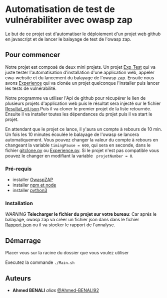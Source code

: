 # Automatisation de test de vulnérabiliter avec owasp zap


Le but de ce projet est d'automatiser le déploiement d'un projet web github en javascript et de lancer le balayage de test de l'owasp zap. 


## Pour commencer

Notre projet est composé de deux mini projets.
Un projet [Exp_Test](/Exp_Test/) qui va juste tester l'automatisation d'installation d'une application web, appeler cwa-website et du lancement du balayage de l'owasp zap.
Ensuite nous avons [Experience](/Experience/) qui va clonée un projet quelconque l'installer puis lancer les tests de vulnérabilité. 

Notre programme va utiliser l'Api de github pour récupérer le lien de plusieurs projets d'application web puis le résultat sera injecté sur le fichier [Resultat_git.json](/Experience/Resultat_git.json).Puis il va cloner le premier projet de la liste retournée. Ensuite il va installer toutes les dépendances du projet puis il va start le projet.

En attendant que le projet ce lance, il y'aura un compte à rebours de 10 min. Un fois les 10 minutes écoulée le balayage de l'owasp se lancera automatiquement. Vous pouvez changer la valeur du compte à rebours en changeant la variable ``` timingPause = 600 ```, qui sera en seconde, dans le fichier [gitclone.py](/Exp_Test/gitclone.py) ou [Experience.py](/Experience/Experience.py). 
Si le projet n'est pas compatible vous pouvez le changer en modifiant la variable ``` projetNumber = 0```.

### Pré-requis


- installer [OwaspZAP](https://www.zaproxy.org/download/)
- installer [npm et node](https://docs.npmjs.com/downloading-and-installing-node-js-and-npm)
- installer [python3](https://www.python.org/downloads/)


### Installation

_WARNING_ **Telecharger le fichier du projet sur votre bureau**: Car aprés le balayage, owasp zap va créer un fichier json dans dans le fichier [Rapport.json](/Experience/Rapport.json) ou il va stocker le rapport de l'annalyse. 


## Démarrage


Placer vous sur la racine du dossier que vous voulez utiliser

Executez la commande ``./Main.sh`` 




## Auteurs
* **Ahmed BENALI** _alias_ [@Ahmed-BENALI92](https://github.com/Ahmed-BENALI92)



